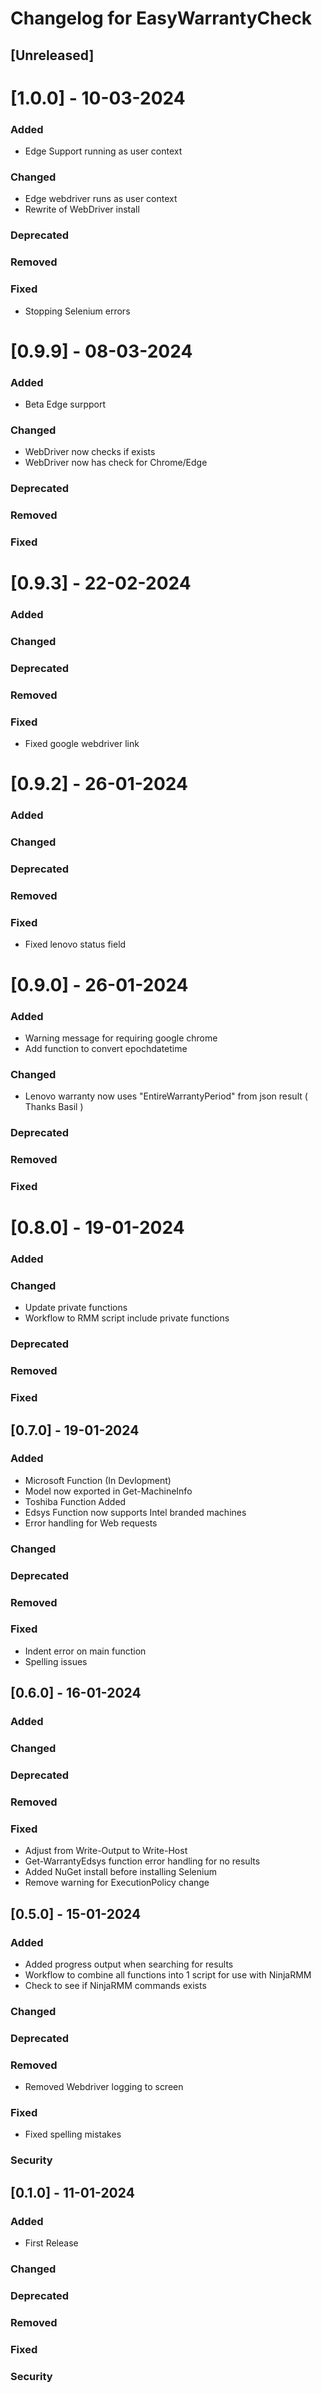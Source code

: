 # Changelog for EasyWarrantyCheck

## [Unreleased]

# [1.0.0] - 10-03-2024

### Added

- Edge Support running as user context

### Changed

- Edge webdriver runs as user context
- Rewrite of WebDriver install

### Deprecated

### Removed

### Fixed

- Stopping Selenium errors

# [0.9.9] - 08-03-2024

### Added

- Beta Edge surpport

### Changed

- WebDriver now checks if exists
- WebDriver now has check for Chrome/Edge

### Deprecated

### Removed

### Fixed

# [0.9.3] - 22-02-2024

### Added

### Changed

### Deprecated

### Removed

### Fixed

- Fixed google webdriver link

# [0.9.2] - 26-01-2024

### Added

### Changed

### Deprecated

### Removed

### Fixed

- Fixed lenovo status field

# [0.9.0] - 26-01-2024

### Added

- Warning message for requiring google chrome
- Add function to convert epochdatetime

### Changed

- Lenovo warranty now uses "EntireWarrantyPeriod" from json result ( Thanks Basil )

### Deprecated

### Removed

### Fixed

# [0.8.0] - 19-01-2024

### Added

### Changed

- Update private functions
- Workflow to RMM script include private functions

### Deprecated

### Removed

### Fixed

## [0.7.0] - 19-01-2024

### Added

- Microsoft Function (In Devlopment)
- Model now exported in Get-MachineInfo
- Toshiba Function Added
- Edsys Function now supports Intel branded machines
- Error handling for Web requests

### Changed

### Deprecated

### Removed

### Fixed

- Indent error on main function
- Spelling issues

## [0.6.0] - 16-01-2024

### Added

### Changed

### Deprecated

### Removed

### Fixed

- Adjust from Write-Output to Write-Host
- Get-WarrantyEdsys function error handling for no results
- Added NuGet install before installing Selenium
- Remove warning for ExecutionPolicy change

## [0.5.0] - 15-01-2024

### Added

- Added progress output when searching for results
- Workflow to combine all functions into 1 script for use with NinjaRMM
- Check to see if NinjaRMM commands exists

### Changed


### Deprecated


### Removed

- Removed Webdriver logging to screen

### Fixed

- Fixed spelling mistakes

### Security

## [0.1.0] - 11-01-2024

### Added

- First Release

### Changed


### Deprecated


### Removed


### Fixed


### Security